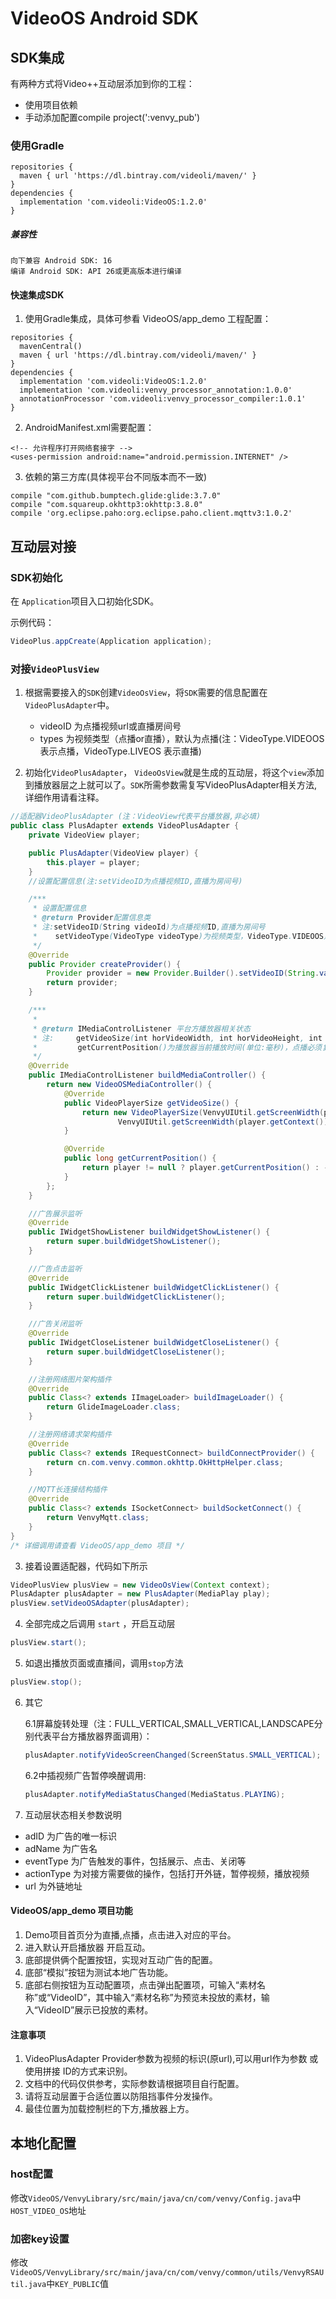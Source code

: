 # VideoOS Android SDK

## SDK集成
有两种方式将Video++互动层添加到你的工程：

- 使用项目依赖
- 手动添加配置compile project(':venvy_pub')

### 使用Gradle
```
repositories {
  maven { url 'https://dl.bintray.com/videoli/maven/' }
}
dependencies {
  implementation 'com.videoli:VideoOS:1.2.0'
}
```

##### 兼容性
```
向下兼容 Android SDK: 16
编译 Android SDK: API 26或更高版本进行编译
```

#### 快速集成SDK
1. 使用Gradle集成，具体可参看 VideoOS/app_demo 工程配置：
```
repositories {
  mavenCentral()
  maven { url 'https://dl.bintray.com/videoli/maven/' }
}
dependencies {
  implementation 'com.videoli:VideoOS:1.2.0'
  implementation 'com.videoli:venvy_processor_annotation:1.0.0'
  annotationProcessor 'com.videoli:venvy_processor_compiler:1.0.1'
}
```

2. AndroidManifest.xml需要配置：
```
<!-- 允许程序打开网络套接字 -->
<uses-permission android:name="android.permission.INTERNET" />
```
   
3. 依赖的第三方库(具体视平台不同版本而不一致)

```
compile "com.github.bumptech.glide:glide:3.7.0"
compile "com.squareup.okhttp3:okhttp:3.8.0"
compile 'org.eclipse.paho:org.eclipse.paho.client.mqttv3:1.0.2'
```
	  
## 互动层对接	

### SDK初始化
在 `Application`项目入口初始化SDK。

示例代码：

```java
VideoPlus.appCreate(Application application);
```
### 对接`VideoPlusView`
	
1. 根据需要接入的`SDK`创建`VideoOsView`，将`SDK`需要的信息配置在`VideoPlusAdapter`中。
	
	* videoID 为点播视频url或直播房间号
	* types 为视频类型（点播or直播），默认为点播(注：VideoType.VIDEOOS 表示点播，VideoType.LIVEOS 表示直播)


2. 初始化`VideoPlusAdapter`， `VideoOsView`就是生成的互动层，将这个`view`添加到播放器层之上就可以了。`SDK`所需参数需复写VideoPlusAdapter相关方法,详细作用请看注释。

```java
//适配器VideoPlusAdapter (注：VideoView代表平台播放器,非必填)
public class PlusAdapter extends VideoPlusAdapter {
    private VideoView player;

    public PlusAdapter(VideoView player) {
        this.player = player;
    }
    //设置配置信息(注:setVideoID为点播视频ID,直播为房间号)

    /***
     * 设置配置信息
     * @return Provider配置信息类
     * 注:setVideoID(String videoId)为点播视频ID,直播为房间号
     *    setVideoType(VideoType videoType)为视频类型，VideoType.VIDEOOS点播 VideoType.LIVEOS直播
     */
    @Override
    public Provider createProvider() {
        Provider provider = new Provider.Builder().setVideoID(String.valueOf(12)).setVideoType(VideoType.LIVEOS).build();
        return provider;
    }

    /***
     *
     * @return IMediaControlListener 平台方播放器相关状态
     * 注:     getVideoSize(int horVideoWidth, int horVideoHeight, int verVideoWidth, int verVideoHeight, int portraitSmallScreenOriginY)为视频播放器横竖屏Size(必填)
     *         getCurrentPosition()为播放器当前播放时间(单位:毫秒)，点播必须复写处理 直播无需此操作。
     */
    @Override
    public IMediaControlListener buildMediaController() {
        return new VideoOSMediaController() {
            @Override
            public VideoPlayerSize getVideoSize() {
                return new VideoPlayerSize(VenvyUIUtil.getScreenWidth(player.getContext()), VenvyUIUtil.getScreenHeight(player.getContext()),
                        VenvyUIUtil.getScreenWidth(player.getContext()), 200, 0);
            }

            @Override
            public long getCurrentPosition() {
                return player != null ? player.getCurrentPosition() : -1;
            }
        };
    }

    //广告展示监听
    @Override
    public IWidgetShowListener buildWidgetShowListener() {
        return super.buildWidgetShowListener();
    }

    //广告点击监听
    @Override
    public IWidgetClickListener buildWidgetClickListener() {
        return super.buildWidgetClickListener();
    }

    //广告关闭监听
    @Override
    public IWidgetCloseListener buildWidgetCloseListener() {
        return super.buildWidgetCloseListener();
    }

    //注册网络图片架构插件
    @Override
    public Class<? extends IImageLoader> buildImageLoader() {
        return GlideImageLoader.class;
    }

    //注册网络请求架构插件
    @Override
    public Class<? extends IRequestConnect> buildConnectProvider() {
        return cn.com.venvy.common.okhttp.OkHttpHelper.class;
    }

    //MQTT长连接结构插件
    @Override
    public Class<? extends ISocketConnect> buildSocketConnect() {
        return VenvyMqtt.class;
    }
}
/* 详细调用请查看 VideoOS/app_demo 项目 */
```
 
3. 接着设置适配器，代码如下所示

```java
VideoPlusView plusView = new VideoOsView(Context context);
PlusAdapter plusAdapter = new PlusAdapter(MediaPlay play);
plusView.setVideoOSAdapter(plusAdapter);
```

4. 全部完成之后调用 `start` ，开启互动层
```java
plusView.start();
```
5. 如退出播放页面或直播间，调用`stop`方法
```java
plusView.stop();
```
6. 其它

   6.1屏幕旋转处理（注：FULL_VERTICAL,SMALL_VERTICAL,LANDSCAPE分别代表平台方播放器界面调用）：
   ```java
   plusAdapter.notifyVideoScreenChanged(ScreenStatus.SMALL_VERTICAL);
   ```
   
   6.2中插视频广告暂停唤醒调用:
   ```java
   plusAdapter.notifyMediaStatusChanged(MediaStatus.PLAYING);
   ```
7. 互动层状态相关参数说明 		
* adID 为广告的唯一标识
* adName 为广告名
* eventType 为广告触发的事件，包括展示、点击、关闭等
* actionType 为对接方需要做的操作，包括打开外链，暂停视频，播放视频
* url 为外链地址

#### VideoOS/app_demo 项目功能

1. Demo项目首页分为直播,点播，点击进入对应的平台。
2. 进入默认开启播放器 开启互动。
3. 底部提供俩个配置按钮，实现对互动广告的配置。
4. 底部“模拟”按钮为测试本地广告功能。
5. 底部右侧按钮为互动配置项，点击弹出配置项，可输入“素材名称”或“VideoID”，其中输入“素材名称”为预览未投放的素材，输入“VideoID”展示已投放的素材。

#### 注意事项

1. VideoPlusAdapter Provider参数为视频的标识(原url),可以用url作为参数 或 使用拼接 ID的方式来识别。
2. 文档中的代码仅供参考，实际参数请根据项目自行配置。
3. 请将互动层置于合适位置以防阻挡事件分发操作。
4. 最佳位置为加载控制栏的下方,播放器上方。
 
## 本地化配置

### host配置
修改`VideoOS/VenvyLibrary/src/main/java/cn/com/venvy/Config.java`中`HOST_VIDEO_OS`地址

### 加密key设置
修改`VideoOS/VenvyLibrary/src/main/java/cn/com/venvy/common/utils/VenvyRSAUtil.java`中`KEY_PUBLIC`值
